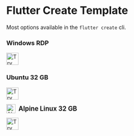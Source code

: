 # Flutter Create Template

Most options available in the `flutter create` cli.

### Windows RDP
<a href="https://idx.google.com/new?template=https://github.com/kenzuya/templates/tree/main/windows-rdp">
  <img height="32" alt="Try in IDX" src="https://cdn.idx.dev/btn/try_dark_32.svg">
</a>

### Ubuntu 32 GB

<a href="https://idx.google.com/new?template=https://github.com/kenzuya/templates/tree/main/ubuntu-32">
  <img height="32" alt="Try in IDX" src="https://cdn.idx.dev/btn/try_dark_32.svg">
</a>


<div style="display: flex; align-items: center; padding-top: 12px; padding-bottom: 12px;">
  <img src="https://encrypted-tbn0.gstatic.com/images?q=tbn:ANd9GcRjeCkAymJ4J0xupREn-3Lg1fU094TkO3GMJA&s" alt="Alpine Linux Logo" height="24" style="margin-right:8px;">
  <span style="font-size: 1.2em; font-weight: bold;">Alpine Linux 32 GB</span>
</div>

<a href="https://idx.google.com/new?template=https://github.com/kenzuya/templates/tree/main/alpine-32">
  <img height="32" alt="Try in IDX" src="https://cdn.idx.dev/btn/try_dark_32.svg">
</a>
